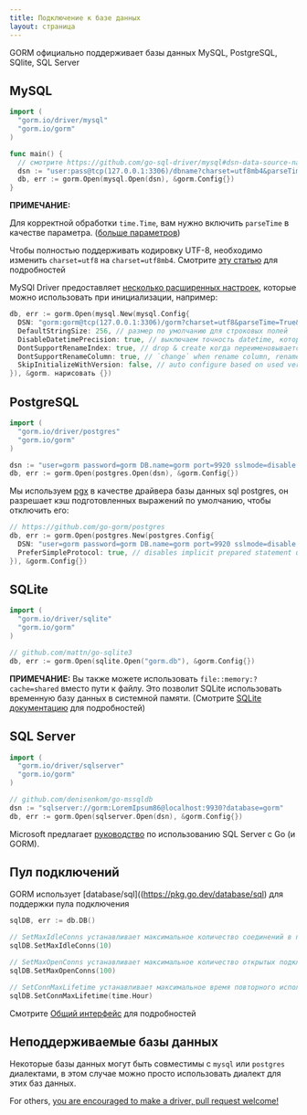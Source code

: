 ```yaml
---
title: Подключение к базе данных
layout: страница
---
```


GORM официально поддерживает базы данных MySQL, PostgreSQL, SQlite, SQL Server

## MySQL

```go
import (
  "gorm.io/driver/mysql"
  "gorm.io/gorm"
)

func main() {
  // смотрите https://github.com/go-sql-driver/mysql#dsn-data-source-name для подробностей
  dsn := "user:pass@tcp(127.0.0.1:3306)/dbname?charset=utf8mb4&parseTime=True&loc=Local"
  db, err := gorm.Open(mysql.Open(dsn), &gorm.Config{})
}
```

**ПРИМЕЧАНИЕ:**

Для корректной обработки `time.Time`, вам нужно включить `parseTime` в качестве параметра. ([больше параметров](https://github.com/go-sql-driver/mysql#parameters))

Чтобы полностью поддерживать кодировку UTF-8, необходимо изменить `charset=utf8` на `charset=utf8mb4`. Смотрите [эту статью](https://mathiasbynens.be/notes/mysql-utf8mb4) для подробностей

MySQl Driver предоставляет [несколько расширенных настроек](https://github.com/go-gorm/mysql), которые можно использовать при инициализации, например:

```go
db, err := gorm.Open(mysql.New(mysql.Config{
  DSN: "gorm:gorm@tcp(127.0.0.1:3306)/gorm?charset=utf8&parseTime=True&loc=Local", // имя источника данных
  DefaultStringSize: 256, // размер по умолчанию для строковых полей
  DisableDatetimePrecision: true, // выключаем точность datetime, которая не поддерживается до MySQL 5.
  DontSupportRenameIndex: true, // drop & create когда переименовывается индекс переименование индекса не поддерживается до MySQL 5. , MariaDB
  DontSupportRenameColumn: true, // `change` when rename column, rename column not supported before MySQL 8, MariaDB
  SkipInitializeWithVersion: false, // auto configure based on used version
}), &gorm. нарисовать {})
```

## PostgreSQL

```go
import (
  "gorm.io/driver/postgres"
  "gorm.io/gorm"
)

dsn := "user=gorm password=gorm DB.name=gorm port=9920 sslmode=disable TimeZone=Asia/Shanghai"
db, err := gorm.Open(postgres.Open(dsn), &gorm.Config{})
```

Мы используем [pgx](https://github.com/jackc/pgx) в качестве драйвера базы данных sql postgres, он разрешает кэш подготовленных выражений по умолчанию, чтобы отключить его:

```go
// https://github.com/go-gorm/postgres
db, err := gorm.Open(postgres.New(postgres.Config{
  DSN: "user=gorm password=gorm DB.name=gorm port=9920 sslmode=disable TimeZone=Asia/Shanghai",
  PreferSimpleProtocol: true, // disables implicit prepared statement usage
}), &gorm.Config{})
```

## SQLite

```go
import (
  "gorm.io/driver/sqlite"
  "gorm.io/gorm"
)

// github.com/mattn/go-sqlite3
db, err := gorm.Open(sqlite.Open("gorm.db"), &gorm.Config{})
```

**ПРИМЕЧАНИЕ:** Вы также можете использовать `file::memory:?cache=shared` вместо пути к файлу. Это позволит SQLite использовать временную базу данных в системной памяти. (Смотрите [SQLite документацию](https://www.sqlite.org/inmemorydb.html) для подробностей)

## SQL Server

```go
import (
  "gorm.io/driver/sqlserver"
  "gorm.io/gorm"
)

// github.com/denisenkom/go-mssqldb
dsn := "sqlserver://gorm:LoremIpsum86@localhost:9930?database=gorm"
db, err := gorm.Open(sqlserver.Open(dsn), &gorm.Config{})
```

Microsoft предлагает [руководство](https://sqlchoice.azurewebsites.net/en-us/sql-server/developer-get-started/) по использованию SQL Server с Go (и GORM).

## Пул подключений

GORM использует \[database/sql\]((https://pkg.go.dev/database/sql) для поддержки пула подключения

```go
sqlDB, err := db.DB()

// SetMaxIdleConns устанавливает максимальное количество соединений в пуле простоя.
sqlDB.SetMaxIdleConns(10)

// SetMaxOpenConns устанавливает максимальное количество открытых подключений к базе данных.
sqlDB.SetMaxOpenConns(100)

// SetConnMaxLifetime устанавливает максимальное время повторного использования.
sqlDB.SetConnMaxLifetime(time.Hour)
```

Смотрите [Общий интерфейс](generic_interface.html) для подробностей

## Неподдерживаемые базы данных

Некоторые базы данных могут быть совместимы с `mysql` или `postgres` диалектами, в этом случае можно просто использовать диалект для этих баз данных.

For others, [you are encouraged to make a driver, pull request welcome!](write_driver.html)
